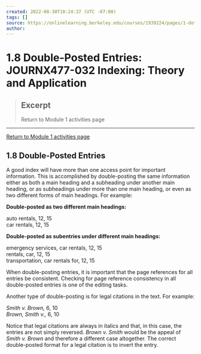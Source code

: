 ```yaml
---
created: 2022-08-30T10:24:37 (UTC -07:00)
tags: []
source: https://onlinelearning.berkeley.edu/courses/1939224/pages/1-dot-8-double-posted-entries
author: 
---
```


# 1.8 Double-Posted Entries: JOURNX477-032 Indexing: Theory and Application

> ## Excerpt
> Return to Module 1 activities page

---
[Return to Module 1 activities page](https://onlinelearning.berkeley.edu/courses/1939224/pages/module-1 "Module 1")

## 1.8 Double-Posted Entries

A good index will have more than one access point for important information. This is accomplished by double-posting the same information either as both a main heading and a subheading under another main heading, or as subheadings under more than one main heading, or even as two different forms of main headings. For example:

**Double-posted as two different main headings:**

auto rentals, 12, 15  
car rentals, 12, 15

**Double-posted as subentries under different main headings:**

emergency services, car rentals, 12, 15  
rentals, car, 12, 15  
transportation, car rentals for, 12, 15

When double-posting entries, it is important that the page references for all entries be consistent. Checking for page reference consistency in all double-posted entries is one of the editing tasks.

Another type of double-posting is for legal citations in the text. For example:

_Smith v. Brown,_ 6, 10  
_Brown, Smith v.,_ 6, 10

Notice that legal citations are always in italics and that, in this case, the entries are not simply reversed. _Brown v. Smith_ would be the appeal of _Smith v. Brown_ and therefore a different case altogether. The correct double-posted format for a legal citation is to invert the entry.
